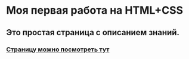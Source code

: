 # Моя первая работа на HTML+CSS

## Это простая страница с описанием знаний.
### [Страницу можно посмотреть тут](https://pro100redel.github.io/Portfolio/)
